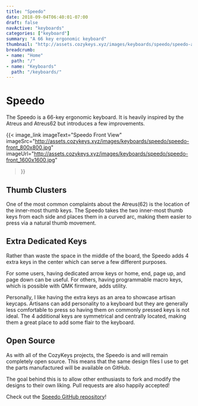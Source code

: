 ```yaml
---
title: "Speedo"
date: 2018-09-04T06:40:01-07:00
draft: false
navActive: "keyboards"
categories: ["keyboard"]
summary: "A 66 key ergonomic keyboard"
thumbnail: "http://assets.cozykeys.xyz/images/keyboards/speedo/speedo-angle_800x800.jpg"
breadcrumb:
- name: "Home"
  path: "/"
- name: "Keyboards"
  path: "/keyboards/"
---
```


# Speedo

The Speedo is a 66-key ergonomic keyboard. It is heavily inspired by the Atreus
and Atreus62 but introduces a few improvements.

{{<
    image_link
        imageText="Speedo Front View"
        imageSrc="http://assets.cozykeys.xyz/images/keyboards/speedo/speedo-front_800x800.jpg"
        imageUrl="http://assets.cozykeys.xyz/images/keyboards/speedo/speedo-front_1600x1600.jpg"
>}}

## Thumb Clusters

One of the most common complaints about the Atreus(62) is the location of the
inner-most thumb keys. The Speedo takes the two inner-most thumb keys from each
side and places them in a curved arc, making them easier to press via a natural
thumb movement.

## Extra Dedicated Keys

Rather than waste the space in the middle of the board, the Speedo adds 4 extra
keys in the center which can serve a few different purposes.

For some users, having dedicated arrow keys or home, end, page up, and page
down can be useful. For others, having programmable macro keys, which is
possible with QMK firmware, adds utility.

Personally, I like having the extra keys as an area to showcase artisan
keycaps. Artisans can add personality to a keyboard but they are generally less
comfortable to press so having them on commonly pressed keys is not ideal. The
4 additional keys are symmetrical and centrally located, making them a great
place to add some flair to the keyboard.
 
## Open Source

As with all of the CozyKeys projects, the Speedo is and will remain completely
open source. This means that the same design files I use to get the parts
manufactured will be available on GitHub.

The goal behind this is to allow other enthusiasts to fork and modify the
designs to their own liking. Pull requests are also happily accepted!

Check out the [Speedo GitHub repository](https://github.com/cozykeys/Speedo)!

